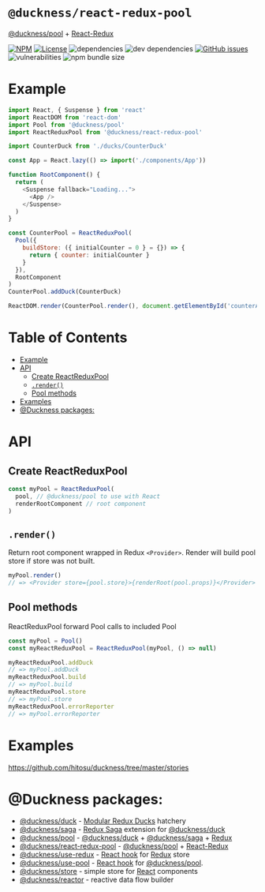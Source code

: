 # `@duckness/react-redux-pool` <!-- omit in toc -->

[@duckness/pool](https://github.com/hitosu/duckness/tree/master/packages/pool) + [React-Redux](https://react-redux.js.org/)

[![NPM](https://img.shields.io/npm/v/@duckness/react-redux-pool)](https://www.npmjs.com/package/@duckness/react-redux-pool)
[![License](https://img.shields.io/github/license/hitosu/duckness)](https://github.com/hitosu/duckness/blob/master/LICENSE)
![dependencies](https://img.shields.io/david/hitosu/duckness?path=packages/react-redux-pool)
![dev dependencies](https://img.shields.io/david/dev/hitosu/duckness?path=packages/react-redux-pool)
[![GitHub issues](https://img.shields.io/github/issues/hitosu/duckness)](https://github.com/hitosu/duckness/issues)
![vulnerabilities](https://img.shields.io/snyk/vulnerabilities/npm/@duckness/react-redux-pool)
![npm bundle size](https://img.shields.io/bundlephobia/minzip/@duckness/react-redux-pool)

# Example

```js
import React, { Suspense } from 'react'
import ReactDOM from 'react-dom'
import Pool from '@duckness/pool'
import ReactReduxPool from '@duckness/react-redux-pool'

import CounterDuck from './ducks/CounterDuck'

const App = React.lazy(() => import('./components/App'))

function RootComponent() {
  return (
    <Suspense fallback="Loading...">
      <App />
    </Suspense>
  )
}

const CounterPool = ReactReduxPool(
  Pool({
    buildStore: ({ initialCounter = 0 } = {}) => {
      return { counter: initialCounter }
    }
  }),
  RootComponent
)
CounterPool.addDuck(CounterDuck)

ReactDOM.render(CounterPool.render(), document.getElementById('counterApp'))
```

# Table of Contents <!-- omit in toc -->

- [Example](#example)
- [API](#api)
  - [Create ReactReduxPool](#create-reactreduxpool)
  - [`.render()`](#render)
  - [Pool methods](#pool-methods)
- [Examples](#examples)
- [@Duckness packages:](#duckness-packages)

# API

## Create ReactReduxPool

```js
const myPool = ReactReduxPool(
  pool, // @duckness/pool to use with React
  renderRootComponent // root component
)
```

## `.render()`

Return root component wrapped in Redux `<Provider>`.
Render will build pool store if store was not built.

```js
myPool.render()
// => <Provider store={pool.store}>{renderRoot(pool.props)}</Provider>
```

## Pool methods

ReactReduxPool forward Pool calls to included Pool

```js
const myPool = Pool()
const myReactReduxPool = ReactReduxPool(myPool, () => null)

myReactReduxPool.addDuck
// => myPool.addDuck
myReactReduxPool.build
// => myPool.build
myReactReduxPool.store
// => myPool.store
myReactReduxPool.errorReporter
// => myPool.errorReporter
```

# Examples

https://github.com/hitosu/duckness/tree/master/stories

# @Duckness packages:

* [@duckness/duck](https://github.com/hitosu/duckness/tree/master/packages/duck) - [Modular Redux Ducks](https://github.com/erikras/ducks-modular-redux) hatchery
* [@duckness/saga](https://github.com/hitosu/duckness/tree/master/packages/saga) - [Redux Saga](https://redux-saga.js.org/) extension for [@duckness/duck](https://github.com/hitosu/duckness/tree/master/packages/duck)
* [@duckness/pool](https://github.com/hitosu/duckness/tree/master/packages/pool) - [@duckness/duck](https://github.com/hitosu/duckness/tree/master/packages/duck) + [@duckness/saga](https://github.com/hitosu/duckness/tree/master/packages/saga) + [Redux](https://redux.js.org/)
* [@duckness/react-redux-pool](https://github.com/hitosu/duckness/tree/master/packages/react-redux-pool) - [@duckness/pool](https://github.com/hitosu/duckness/tree/master/packages/pool) + [React-Redux](https://react-redux.js.org/)
* [@duckness/use-redux](https://github.com/hitosu/duckness/tree/master/packages/use-redux) - [React hook](https://reactjs.org/docs/hooks-intro.html) for [Redux](https://react-redux.js.org/) store
* [@duckness/use-pool](https://github.com/hitosu/duckness/tree/master/packages/use-pool) - [React hook](https://reactjs.org/docs/hooks-intro.html) for [@duckness/pool](https://github.com/hitosu/duckness/tree/master/packages/pool).
* [@duckness/store](https://github.com/hitosu/duckness/tree/master/packages/store) - simple store for [React](https://reactjs.org/) components
* [@duckness/reactor](https://github.com/hitosu/duckness/tree/master/packages/reactor) - reactive data flow builder